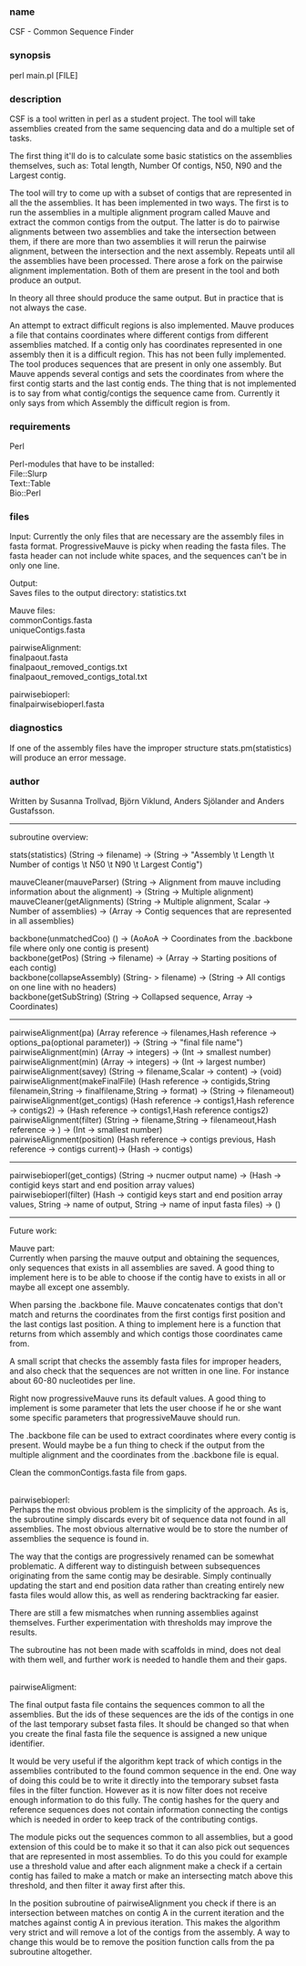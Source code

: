 <h3>name</h3>
<p>CSF - Common Sequence Finder</p>

<h3>synopsis</h3> 

<p>perl main.pl [FILE] </p3>

<h3>description</h3>

<p>CSF is a tool written in perl as a student project. The tool will take assemblies created from the same sequencing data and do a multiple set of tasks.
</p>
<p>
The first thing it'll do is to calculate some basic statistics on the assemblies themselves, such as: Total length, Number Of contigs, N50, N90 and the Largest contig.
</p>
<p>
The tool will try to come up with a subset of contigs that are represented in all the the assemblies. It has been implemented in two ways. 
The first is to run the assemblies in a multiple alignment program called Mauve and extract the common contigs from the output. 
The latter is do to pairwise alignments between two assemblies and take the intersection between them, if there are more than two assemblies it will rerun the pairwise alignment, between the intersection and the next assembly. Repeats until all the assemblies have been processed.
There arose a fork on the pairwise alignment implementation. Both of them are present in the tool and both produce an output. 
</p>
<p>
In theory all three should produce the same output. But in practice that is not always the case.
</p>
<p>
An attempt to extract difficult regions is also implemented. Mauve produces a file that contains coordinates where different contigs from different assemblies matched. 
If a contig only has coordinates represented in one assembly then it is a difficult region. 
This has not been fully implemented. The tool produces sequences that are present in only one assembly. But Mauve appends several contigs and sets the coordinates from where the first contig starts and the last contig ends. The thing that is not implemented is to say from what contig/contigs the sequence came from. Currently it only says from which Assembly the difficult region is from. 
</p>
<h3>requirements</h3>
<p>Perl</p>

<p>
Perl-modules that have to be installed:<br>
File::Slurp<br>
Text::Table<br>
Bio::Perl<br>
</p>
<h3>files</h3>
<p>
Input:
Currently the only files that are necessary are the assembly files in fasta format.
ProgressiveMauve is picky when reading the fasta files. The fasta header can not include white spaces, and the sequences can't be in only one line. 
</p>
<p>
Output:<br>
Saves files to the output directory:
statistics.txt
</p>
<p>
Mauve files:<br>
commonContigs.fasta  <br>             
uniqueContigs.fasta
</p>
<p>
pairwiseAlignment:<br>
finalpaout.fasta<br>
finalpaout_removed_contigs.txt<br>
finalpaout_removed_contigs_total.txt<br>
</p>
<p>
pairwisebioperl:<br>
finalpairwisebioperl.fasta
</p>

<h3>diagnostics</h3>
<p>
If one of the assembly files have the improper structure stats.pm(statistics) will produce an error message. 
</p>
<h3>author</h3>
Written by Susanna Trollvad, Björn Viklund, Anders Sjölander and Anders Gustafsson.

--------------------------------------------------------------------------------
<p>
subroutine overview:

stats(statistics) (String -> filename) -> (String -> "Assembly \t Length \t Number of contigs \t N50 \t N90 \t Largest Contig") <br>

mauveCleaner(mauveParser) (String -> Alignment from mauve including information about the alignment) -> (String -> Multiple alignment)<br>
mauveCleaner(getAlignments) (String -> Multiple alignment, Scalar -> Number of assemblies) -> (Array -> Contig sequences that are represented in all assemblies)<br>

backbone(unmatchedCoo) () -> (AoAoA -> Coordinates from the .backbone file where only one contig is present)<br>
backbone(getPos) (String -> filename) -> (Array -> Starting positions of each contig)<br>
backbone(collapseAssembly) (String- > filename) -> (String -> All contigs on one line with no headers)<br>
backbone(getSubString) (String -> Collapsed sequence, Array -> Coordinates)<br>

---

pairwiseAlignment(pa) (Array reference -> filenames,Hash reference -> options_pa(optional parameter)) -> (String -> "final file name")<br>
pairwiseAlignment(min) (Array -> integers) -> (Int -> smallest number)<br>
pairwiseAlignment(min) (Array -> integers) -> (Int -> largest number)<br>
pairwiseAlignment(savey) (String -> filename,Scalar -> content) -> (void)<br>
pairwiseAlignment(makeFinalFile) (Hash reference -> contigids,String filenamein,String -> finalfilename,String -> format) -> (String -> filenameout)<br>
pairwiseAlignment(get_contigs) (Hash reference -> contigs1,Hash reference -> contigs2) -> (Hash reference -> contigs1,Hash reference contigs2)<br>
pairwiseAlignment(filter) (String -> filename,String -> filenameout,Hash reference -> ) -> (Int -> smallest number)<br>
pairwiseAlignment(position) (Hash reference -> contigs previous, Hash reference -> contigs current)-> (Hash -> contigs)<br>

---

pairwisebioperl(get_contigs) (String -> nucmer output name) -> (Hash -> contigid keys start and end position array values)<br>
pairwisebioperl(filter) (Hash -> contigid keys start and end position array values, String -> name of output, String -> name of input fasta files) -> ()<br>


--------------------------------------------------------------------------------

Future work:<br>

Mauve part:<br>
Currently when parsing the mauve output and obtaining the sequences, only sequences that exists in all assemblies are saved. A good thing to implement here is to be able to choose if the contig have to exists in all or maybe all except one assembly.<br>

When parsing the .backbone file. Mauve concatenates contigs that don't match and returns the coordinates from the first contigs first position and the last contigs last position. A thing to implement here is a function that returns from which assembly and which contigs those coordinates came from.<br>

A small script that checks the assembly fasta files for improper headers, and also check that the sequences are not written in one line. For instance about 60-80 nucleotides per line.<br>

Right now progressiveMauve runs its default values. A good thing to implement is some parameter that lets the user choose if he or she want some specific parameters that progressiveMauve should run.<br>

The .backbone file can be used to extract coordinates where every contig is present. Would maybe be a fun thing to check if the output from the multiple alignment and the coordinates from the .backbone file is equal.<br>

Clean the commonContigs.fasta file from gaps.  <br><br>

pairwisebioperl:<br>
Perhaps the most obvious problem is the simplicity of the approach. As is, the subroutine simply discards every bit of sequence data not found in all assemblies. The most obvious alternative would be to store the number of assemblies the sequence is found in.<br>

The way that the contigs are progressively renamed can be somewhat problematic. A different way to distinguish between subsequences originating from the same contig may be desirable. Simply continually updating the start and end position data rather than creating entirely new fasta files would allow this, as well as rendering backtracking far easier.<br>

There are still a few mismatches when running assemblies against themselves. Further experimentation with thresholds may improve the results.<br>

The subroutine has not been made with scaffolds in mind, does not deal with them well, and further work is needed to handle them and their gaps.<br><br>

pairwiseAligment:<br>

The final output fasta file contains the sequences common to all the assemblies. But the ids of these sequences are the ids of the contigs in one of the last temporary subset fasta files. It should be changed so that when you create the final fasta file the sequence is assigned a new unique identifier. <br>

It would be very useful if the algorithm kept track of which contigs in the assemblies contributed to the found common sequence in the end. One way of doing this could be to write it directly into the temporary subset fasta files in the filter function. However as it is now filter does not receive enough information to do this fully. The contig hashes for the query and reference sequences does not contain information connecting the contigs which is needed in order to keep track of the contributing contigs.<br>

The module picks out the sequences common to all assemblies, but a good extension of this could be to make it so that it can also pick out sequences that are represented in most assemblies. To do this you could for example use a threshold value and after each alignment make a check if a certain contig has failed to make a match or make an intersecting match above this threshold, and then filter it away first after this.<br>

In the position subroutine of pairwiseAlignment you check if there is an intersection between matches on contig A in the current iteration and the matches against contig A in previous iteration. This makes the algorithm very strict and will remove a lot of the contigs from the assembly. A way to change this would be to remove the position function calls from the pa subroutine altogether.
</p>
